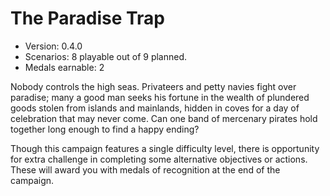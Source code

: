 # The Paradise Trap
* Version: 0.4.0
* Scenarios: 8 playable out of 9 planned.
* Medals earnable: 2

Nobody controls the high seas. Privateers and petty navies fight over paradise; many a good man seeks his fortune in the wealth of plundered goods stolen from islands and mainlands, hidden in coves for a day of celebration that may never come. Can one band of mercenary pirates hold together long enough to find a happy ending?

Though this campaign features a single difficulty level, there is opportunity for extra challenge in completing some alternative objectives or actions. These will award you with medals of recognition at the end of the campaign.
